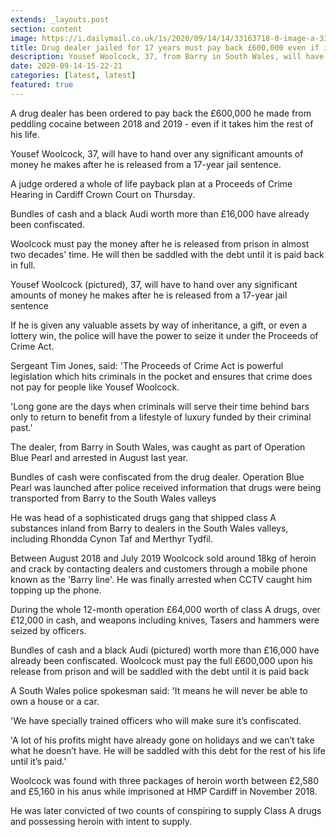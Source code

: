 ```yaml
---
extends: _layouts.post
section: content
image: https://i.dailymail.co.uk/1s/2020/09/14/14/33163718-0-image-a-33_1600091729017.jpg 
title: Drug dealer jailed for 17 years must pay back £600,000 even if it takes him the rest of his life 
description: Yousef Woolcock, 37, from Barry in South Wales, will have to hand over any significant amounts of money he makes after he is released from a 17-year jail sentence. 
date: 2020-09-14-15-22-21 
categories: [latest, latest] 
featured: true 
--- 
```

A drug dealer has been ordered to pay back the £600,000 he made from peddling cocaine between 2018 and 2019 - even if it takes him the rest of his life.

Yousef Woolcock, 37, will have to hand over any significant amounts of money he makes after he is released from a 17-year jail sentence.

A judge ordered a whole of life payback plan at a Proceeds of Crime Hearing in Cardiff Crown Court on Thursday.

Bundles of cash and a black Audi worth more than £16,000 have already been confiscated. 

Woolcock must pay the money after he is released from prison in almost two decades' time. He will then be saddled with the debt until it is paid back in full.

Yousef Woolcock (pictured), 37, will have to hand over any significant amounts of money he makes after he is released from a 17-year jail sentence

If he is given any valuable assets by way of inheritance, a gift, or even a lottery win, the police will have the power to seize it under the Proceeds of Crime Act.

Sergeant Tim Jones, said: 'The Proceeds of Crime Act is powerful legislation which hits criminals in the pocket and ensures that crime does not pay for people like Yousef Woolcock.

'Long gone are the days when criminals will serve their time behind bars only to return to benefit from a lifestyle of luxury funded by their criminal past.' 

The dealer, from Barry in South Wales, was caught as part of Operation Blue Pearl and arrested in August last year.

Bundles of cash were confiscated from the drug dealer. Operation Blue Pearl was launched after police received information that drugs were being transported from Barry to the South Wales valleys

He was head of a sophisticated drugs gang that shipped class A substances inland from Barry to dealers in the South Wales valleys, including Rhondda Cynon Taf and Merthyr Tydfil.  

Between August 2018 and July 2019 Woolcock sold around 18kg of heroin and crack by contacting dealers and customers through a mobile phone known as the 'Barry line'. He was finally arrested when CCTV caught him topping up the phone.

During the whole 12-month operation £64,000 worth of class A drugs, over £12,000 in cash, and weapons including knives, Tasers and hammers were seized by officers.

Bundles of cash and a black Audi (pictured) worth more than £16,000 have already been confiscated. Woolcock must pay the full £600,000 upon his release from prison and will be saddled with the debt until it is paid back

A South Wales police spokesman said: 'It means he will never be able to own a house or a car.   

'We have specially trained officers who will make sure it’s confiscated. 

'A lot of his profits might have already gone on holidays and we can’t take what he doesn’t have. He will be saddled with this debt for the rest of his life until it’s paid.' 

Woolcock was found with three packages of heroin worth between £2,580 and £5,160 in his anus while imprisoned at HMP Cardiff in November 2018. 

He was later convicted of two counts of conspiring to supply Class A drugs and possessing heroin with intent to supply. 

